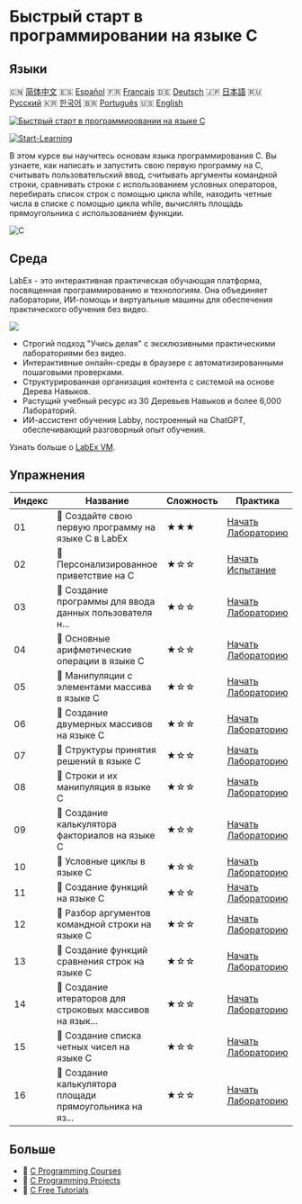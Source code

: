 # Быстрый старт в программировании на языке C

## Языки

🇨🇳 [简体中文](README_zh.md) 🇪🇸 [Español](README_es.md) 🇫🇷 [Français](README_fr.md) 🇩🇪 [Deutsch](README_de.md) 🇯🇵 [日本語](README_ja.md) 🇷🇺 [Русский](README_ru.md) 🇰🇷 [한국어](README_ko.md) 🇧🇷 [Português](README_pt.md) 🇺🇸 [English](README.md) 

[![Быстрый старт в программировании на языке C](https://cover-creator.labex.io/quick-start-with-c.png?lang=ru)](https://labex.io/ru/courses/quick-start-with-c)

[![Start-Learning](https://img.shields.io/badge/Start-Learning-whitesmoke?style=for-the-badge)](https://labex.io/ru/courses/quick-start-with-c)

В этом курсе вы научитесь основам языка программирования C. Вы узнаете, как написать и запустить свою первую программу на C, считывать пользовательский ввод, считывать аргументы командной строки, сравнивать строки с использованием условных операторов, перебирать список строк с помощью цикла while, находить четные числа в списке с помощью цикла while, вычислять площадь прямоугольника с использованием функции.

![C](https://img.shields.io/badge/C-whitesmoke?style=for-the-badge&logo=c)


## Среда

LabEx - это интерактивная практическая обучающая платформа, посвященная программированию и технологиям. Она объединяет лаборатории, ИИ-помощь и виртуальные машины для обеспечения практического обучения без видео.

![](https://tutorial-screenshot.getvm.io/images/vm-1725247253.png)

- Строгий подход "Учись делая" с эксклюзивными практическими лабораториями без видео.
- Интерактивные онлайн-среды в браузере с автоматизированными пошаговыми проверками.
- Структурированная организация контента с системой на основе Дерева Навыков.
- Растущий учебный ресурс из 30 Деревьев Навыков и более 6,000 Лабораторий.
- ИИ-ассистент обучения Labby, построенный на ChatGPT, обеспечивающий разговорный опыт обучения.

Узнать больше о [LabEx VM](https://support.labex.io/using-labex/virtual-machine).

## Упражнения

|   Индекс | Название                                                 | Сложность   | Практика                                                                                                                        |
|----------|----------------------------------------------------------|-------------|---------------------------------------------------------------------------------------------------------------------------------|
|       01 | 📖 Создайте свою первую программу на языке C в LabEx     | ★★★         | <a target='_blank' href='https://labex.io/ru/tutorials/c-create-your-first-c-program-in-labex-438241'>Начать Лабораторию</a>    |
|       02 | 🎯 Персонализированное приветствие на C                  | ★☆☆         | <a target='_blank' href='https://labex.io/ru/tutorials/c-personalized-c-greeting-391828'>Начать Испытание</a>                   |
|       03 | 📖 Создание программы для ввода данных пользователя н... | ★☆☆         | <a target='_blank' href='https://labex.io/ru/tutorials/c-create-user-input-program-in-c-438242'>Начать Лабораторию</a>          |
|       04 | 📖 Основные арифметические операции в языке C            | ★☆☆         | <a target='_blank' href='https://labex.io/ru/tutorials/c-basic-arithmetic-operations-in-c-438262'>Начать Лабораторию</a>        |
|       05 | 📖 Манипуляции с элементами массива в языке C            | ★☆☆         | <a target='_blank' href='https://labex.io/ru/tutorials/c-manipulate-array-elements-in-c-438261'>Начать Лабораторию</a>          |
|       06 | 📖 Создание двумерных массивов на языке C                | ★☆☆         | <a target='_blank' href='https://labex.io/ru/tutorials/c-create-two-dimensional-arrays-in-c-438259'>Начать Лабораторию</a>      |
|       07 | 📖 Структуры принятия решений в языке C                  | ★☆☆         | <a target='_blank' href='https://labex.io/ru/tutorials/c-decision-making-structures-in-c-438255'>Начать Лабораторию</a>         |
|       08 | 📖 Строки и их манипуляция в языке C                     | ★☆☆         | <a target='_blank' href='https://labex.io/ru/tutorials/c-strings-and-manipulate-them-in-c-438258'>Начать Лабораторию</a>        |
|       09 | 📖 Создание калькулятора факториалов на языке C          | ★☆☆         | <a target='_blank' href='https://labex.io/ru/tutorials/c-create-factorial-calculator-in-c-438256'>Начать Лабораторию</a>        |
|       10 | 📖 Условные циклы в языке C                              | ★☆☆         | <a target='_blank' href='https://labex.io/ru/tutorials/c-conditional-loops-in-c-438260'>Начать Лабораторию</a>                  |
|       11 | 📖 Создание функций на языке C                           | ★☆☆         | <a target='_blank' href='https://labex.io/ru/tutorials/c-create-functions-in-c-438257'>Начать Лабораторию</a>                   |
|       12 | 📖 Разбор аргументов командной строки на языке C         | ★☆☆         | <a target='_blank' href='https://labex.io/ru/tutorials/c-parse-command-line-arguments-in-c-438243'>Начать Лабораторию</a>       |
|       13 | 📖 Создание функций сравнения строк на языке C           | ★☆☆         | <a target='_blank' href='https://labex.io/ru/tutorials/c-create-string-comparison-functions-in-c-438244'>Начать Лабораторию</a> |
|       14 | 📖 Создание итераторов для строковых массивов на язык... | ★☆☆         | <a target='_blank' href='https://labex.io/ru/tutorials/c-create-string-array-iterators-in-c-438245'>Начать Лабораторию</a>      |
|       15 | 📖 Создание списка четных чисел на языке C               | ★☆☆         | <a target='_blank' href='https://labex.io/ru/tutorials/c-create-even-numbers-list-in-c-438246'>Начать Лабораторию</a>           |
|       16 | 📖 Создание калькулятора площади прямоугольника на яз... | ★☆☆         | <a target='_blank' href='https://labex.io/ru/tutorials/c-create-a-rectangle-area-calculator-in-c-438247'>Начать Лабораторию</a> |

## Больше

- 🔗 [C Programming Courses](https://github.com/labex-labs/awesome-programming-courses)
- 🔗 [C Programming Projects](https://github.com/labex-labs/awesome-programming-projects)
- 🔗 [C Free Tutorials](https://github.com/labex-labs/c-free-tutorials)

